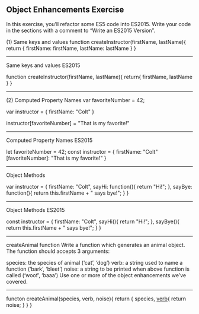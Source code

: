 Object Enhancements Exercise
---
In this exercise, you’ll refactor some ES5 code into ES2015. Write your code in the sections with a comment to “Write an ES2015 Version”.

(1) Same keys and values
function createInstructor(firstName, lastName){
  return {
    firstName: firstName,
    lastName: lastName
  }
}

---
Same keys and values ES2015

function createInstructor(firstName, lastName){
  return{
    firstName,
    lastName
  }
}

---

(2) Computed Property Names
var favoriteNumber = 42;

var instructor = {
  firstName: "Colt"
}

instructor[favoriteNumber] = "That is my favorite!"

---
Computed Property Names ES2015

let favoriteNumber = 42;
const instructor = {
  firstName: "Colt"
  [favoriteNumber]: "That is my favorite!"
}

---
Object Methods

var instructor = {
  firstName: "Colt",
  sayHi: function(){
    return "Hi!";
  },
  sayBye: function(){
    return this.firstName + " says bye!";
  }
}

---
Object Methods ES2015

const instructor = {
  firstName: "Colt",
  sayHi(){
    return "Hi!";
  },
  sayBye(){
    return this.firstName + " says bye!";
  }
}

---

createAnimal function
Write a function which generates an animal object. The function should accepts 3 arguments:

species: the species of animal (‘cat’, ‘dog’)
verb: a string used to name a function (‘bark’, ‘bleet’)
noise: a string to be printed when above function is called (‘woof’, ‘baaa’)
Use one or more of the object enhancements we’ve covered.

---

functon createAnimal(species, verb, noise){
  return {
    species,
    [verb](){
      return noise;
    }
  }
}
